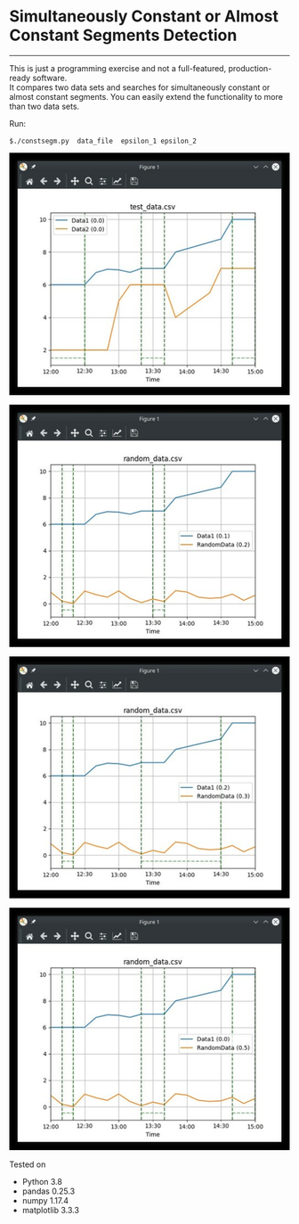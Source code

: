 # Simultaneously Constant or Almost Constant Segments Detection

-----

This is just a programming exercise and not a full-featured,
production-ready software.  
It compares two data sets and searches for simultaneously constant or
almost constant segments. You can easily extend the functionality to
more than two data sets.

Run:

    $./constsegm.py  data_file  epsilon_1 epsilon_2

![screenshot 1](docs/sc1.jpg)

![screenshot 2](docs/sc2.jpg)

![screenshot 3](docs/sc3.jpg)

![screenshot 4](docs/sc4.jpg)

Tested on

  - Python 3.8
  - pandas 0.25.3
  - numpy 1.17.4
  - matplotlib 3.3.3
